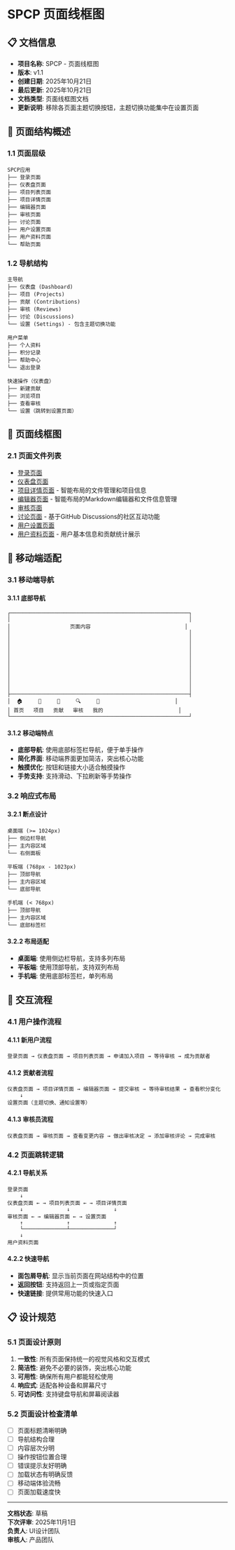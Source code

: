 # SPCP 页面线框图

## 📋 文档信息

- **项目名称**: SPCP - 页面线框图
- **版本**: v1.1
- **创建日期**: 2025年10月21日
- **最后更新**: 2025年10月21日
- **文档类型**: 页面线框图文档
- **更新说明**: 移除各页面主题切换按钮，主题切换功能集中在设置页面

## 🎯 页面结构概述

### 1.1 页面层级

```
SPCP应用
├── 登录页面
├── 仪表盘页面
├── 项目列表页面
├── 项目详情页面
├── 编辑器页面
├── 审核页面
├── 讨论页面
├── 用户设置页面
├── 用户资料页面
└── 帮助页面
```

### 1.2 导航结构

```
主导航
├── 仪表盘 (Dashboard)
├── 项目 (Projects)
├── 贡献 (Contributions)
├── 审核 (Reviews)
├── 讨论 (Discussions)
└── 设置 (Settings) - 包含主题切换功能

用户菜单
├── 个人资料
├── 积分记录
├── 帮助中心
└── 退出登录

快速操作（仪表盘）
├── 新建贡献
├── 浏览项目
├── 查看审核
└── 设置（跳转到设置页面）
```

## 📱 页面线框图

### 2.1 页面文件列表

- [登录页面](./login-page.md)
- [仪表盘页面](./dashboard-page.md)
- [项目详情页面](./project-detail-page.md) - 智能布局的文件管理和项目信息
- [编辑器页面](./editor-page.md) - 智能布局的Markdown编辑器和文件信息管理
- [审核页面](./reviews-page.md)
- [讨论页面](./discussions-page.md) - 基于GitHub Discussions的社区互动功能
- [用户设置页面](./settings-page.md)
- [用户资料页面](./user-profile-page.md) - 用户基本信息和贡献统计展示

## 📱 移动端适配

### 3.1 移动端导航

#### 3.1.1 底部导航
```
┌─────────────────────────────────────────────────────────┐
│                                                         │
│                   页面内容                              │
│                                                         │
│                                                         │
│                                                         │
│                                                         │
│                                                         │
│                                                         │
│                                                         │
│                                                         │
│                                                         │
│                                                         │
├─────────────────────────────────────────────────────────┤
│  🏠     📁     📝     🔍     👤                        │
│ 首页   项目   贡献   审核   我的                        │
└─────────────────────────────────────────────────────────┘
```

#### 3.1.2 移动端特点
- **底部导航**: 使用底部标签栏导航，便于单手操作
- **简化界面**: 移动端界面更加简洁，突出核心功能
- **触摸优化**: 按钮和链接大小适合触摸操作
- **手势支持**: 支持滑动、下拉刷新等手势操作

### 3.2 响应式布局

#### 3.2.1 断点设计
```
桌面端 (>= 1024px)
├── 侧边栏导航
├── 主内容区域
└── 右侧面板

平板端 (768px - 1023px)
├── 顶部导航
├── 主内容区域
└── 底部导航

手机端 (< 768px)
├── 顶部导航
├── 主内容区域
└── 底部标签栏
```

#### 3.2.2 布局适配
- **桌面端**: 使用侧边栏导航，支持多列布局
- **平板端**: 使用顶部导航，支持双列布局
- **手机端**: 使用底部标签栏，单列布局

## 🎯 交互流程

### 4.1 用户操作流程

#### 4.1.1 新用户流程
```
登录页面 → 仪表盘页面 → 项目列表页面 → 申请加入项目 → 等待审核 → 成为贡献者
```

#### 4.1.2 贡献者流程
```
仪表盘页面 → 项目详情页面 → 编辑器页面 → 提交审核 → 等待审核结果 → 查看积分变化
    ↓
设置页面（主题切换、通知设置等）
```

#### 4.1.3 审核员流程
```
仪表盘页面 → 审核页面 → 查看变更内容 → 做出审核决定 → 添加审核评论 → 完成审核
```

### 4.2 页面跳转逻辑

#### 4.2.1 导航关系
```
登录页面
    ↓
仪表盘页面 ← → 项目列表页面 ← → 项目详情页面
    ↓              ↓              ↓
审核页面 ← → 编辑器页面 ← → 设置页面
    ↑              ↑              ↑
    └──────────────┴──────────────┘
    ↓
用户资料页面
```

#### 4.2.2 快速导航
- **面包屑导航**: 显示当前页面在网站结构中的位置
- **返回按钮**: 支持返回上一页或指定页面
- **快速链接**: 提供常用功能的快速入口

## 📋 设计规范

### 5.1 页面设计原则

1. **一致性**: 所有页面保持统一的视觉风格和交互模式
2. **简洁性**: 避免不必要的装饰，突出核心功能
3. **可用性**: 确保所有用户都能轻松使用
4. **响应式**: 适配各种设备和屏幕尺寸
5. **可访问性**: 支持键盘导航和屏幕阅读器

### 5.2 页面设计检查清单

- [ ] 页面标题清晰明确
- [ ] 导航结构合理
- [ ] 内容层次分明
- [ ] 操作按钮位置合理
- [ ] 错误提示友好明确
- [ ] 加载状态有明确反馈
- [ ] 移动端体验流畅
- [ ] 页面加载速度快

---

**文档状态**: 草稿  
**下次评审**: 2025年11月1日  
**负责人**: UI设计团队  
**审核人**: 产品团队
